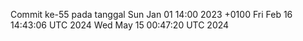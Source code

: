 Commit ke-55 pada tanggal Sun Jan 01 14:00 2023 +0100
Fri Feb 16 14:43:06 UTC 2024
Wed May 15 00:47:20 UTC 2024
